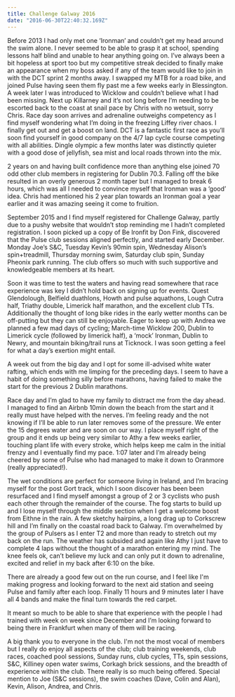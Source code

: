 ```yaml
---
title: Challenge Galway 2016
date: "2016-06-30T22:40:32.169Z"
---
```


Before 2013 I had only met one ‘Ironman’ and couldn’t get my head around the swim alone. I never seemed to be able to grasp it at school, spending lessons half blind and unable to hear anything going on. I’ve always been a bit hopeless at sport too but my competitive streak decided to finally make an appearance when my boss asked if any of the team would like to join in with the DCT sprint 2 months away. I swapped my MTB for a road bike, and joined Pulse having seen them fly past me a few weeks early in Blessington. A week later I was introduced to Wicklow and couldn’t believe what I had been missing. Next up Killarney and it’s not long before I’m needing to be escorted back to the coast at snail pace by Chris with no wetsuit, sorry Chris. Race day soon arrives and adrenaline outweighs competency as I find myself wondering what I’m doing in the freezing Liffey river chaos. I finally get out and get a boost on land. DCT is a fantastic first race as you’ll soon find yourself in good company on the 4/7 lap cycle course competing with all abilities. Dingle olympic a few months later was distinctly quieter with a good dose of jellyfish, sea mist and local roads thrown into the mix.

2 years on and having built confidence more than anything else joined 70 odd other club members in registering for Dublin 70.3. Falling off the bike resulted in an overly generous 2 month taper but I managed to break 6 hours, which was all I needed to convince myself that Ironman was a ‘good’ idea. Chris had mentioned his 2 year plan towards an Ironman goal a year earlier and it was amazing seeing it come to fruition.

September 2015 and I find myself registered for Challenge Galway, partly due to a pushy website that wouldn’t stop reminding me I hadn’t completed registration. I soon picked up a copy of Be Ironfit by Don Fink, discovered that the Pulse club sessions aligned perfectly, and started early December. Monday Joe’s S&C, Tuesday Kevin’s 90min spin, Wednesday Alison’s spin+treadmill, Thursday morning swim, Saturday club spin, Sunday Pheonix park running. The club offers so much with such supportive and knowledgeable members at its heart. 

Soon it was time to test the waters and having read somewhere that race experience was key I didn’t hold back on signing up for events. Quest Glendolough, Belfield duathlons, Howth and pulse aquathons, Lough Cutra half, Triathy double, Limerick half marathon, and the excellent club TTs. Additionally the thought of long bike rides in the early wetter months can be off-putting but they can still be enjoyable. Eager to keep up with Andrea we planned a few mad days of cycling; March-time Wicklow 200, Dublin to Limerick cycle (followed by limerick half), a ‘mock’ Ironman, Dublin to Newry, and mountain biking/trail runs at Ticknock. I was soon getting a feel for what a day’s exertion might entail. 

A week out from the big day and I opt for some ill-advised white water rafting, which ends with me limping for the preceding days. I seem to have a habit of doing something silly before marathons, having failed to make the start for the previous 2 Dublin marathons. 

Race day and I’m glad to have my family to distract me from the day ahead. I managed to find an Airbnb 10min down the beach from the start and it really must have helped with the nerves. I’m feeling ready and the not knowing if I’ll be able to run later removes some of the pressure. We enter the 15 degrees water and are soon on our way. I place myself right of the group and it ends up being very similar to Athy a few weeks earlier, touching plant life with every stroke, which helps keep me calm in the initial frenzy and I eventually find my pace. 1:07 later and I’m already being cheered by some of Pulse who had managed to make it down to Oranmore (really appreciated!). 

The wet conditions are perfect for someone living in Ireland, and I’m bracing myself for the post Gort track, which I soon discover has been been resurfaced and I find myself amongst a group of 2 or 3 cyclists who push each other through the remainder of the course. The fog starts to build up and I lose myself through the middle section when I get a welcome boost from Eithne in the rain. A few sketchy hairpins, a long drag up to Corkscrew hill and I’m finally on the coastal road back to Galway. I’m overwhelmed by the group of Pulsers as I enter T2 and more than ready to stretch out my back on the run. The weather has subsided and again like Athy I just have to complete 4 laps without the thought of a marathon entering my mind. The knee feels ok, can’t believe my luck and can only put it down to adrenaline, excited and relief in my back after 6:10 on the bike.

There are already a good few out on the run course, and I feel like I'm making progress and looking forward to the next aid station and seeing Pulse and family after each loop. Finally 11 hours and 9 minutes later I have all 4 bands and make the final turn towards the red carpet.

It meant so much to be able to share that experience with the people I had trained with week on week since December and I’m looking forward to being there in Frankfurt when many of them will be racing. 

A big thank you to everyone in the club. I'm not the most vocal of members but I really do enjoy all aspects of the club; club training weekends, club races, coached pool sessions, Sunday runs, club cycles, TTs, spin sessions, S&C, Killiney open water swims, Corkagh brick sessions, and the breadth of experience within the club. There really is so much being offered. Special mention to Joe (S&C sessions), the swim coaches (Dave, Colin and Alan), Kevin, Alison, Andrea, and Chris.